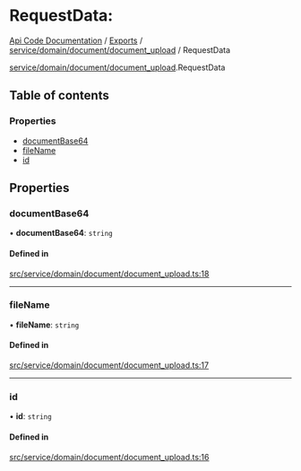 # RequestData: 
 
[Api Code Documentation](../README.md) / [Exports](../modules.md) / [service/domain/document/document\_upload](../modules/service_domain_document_document_upload.md) / RequestData

[service/domain/document/document\_upload](../modules/service_domain_document_document_upload.md).RequestData

## Table of contents

### Properties

- [documentBase64](service_domain_document_document_upload.RequestData.md#documentbase64)
- [fileName](service_domain_document_document_upload.RequestData.md#filename)
- [id](service_domain_document_document_upload.RequestData.md#id)

## Properties

### documentBase64

• **documentBase64**: `string`

#### Defined in

[src/service/domain/document/document_upload.ts:18](https://github.com/openkfw/TruBudget/blob/648f2bb/api/src/service/domain/document/document_upload.ts#L18)

___

### fileName

• **fileName**: `string`

#### Defined in

[src/service/domain/document/document_upload.ts:17](https://github.com/openkfw/TruBudget/blob/648f2bb/api/src/service/domain/document/document_upload.ts#L17)

___

### id

• **id**: `string`

#### Defined in

[src/service/domain/document/document_upload.ts:16](https://github.com/openkfw/TruBudget/blob/648f2bb/api/src/service/domain/document/document_upload.ts#L16)
